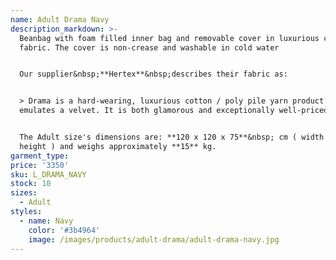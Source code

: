 ```yaml
---
name: Adult Drama Navy
description_markdown: >-
  Beanbag with foam filled inner bag and removable cover in luxurious corduroy
  fabric. The cover is non-crease and washable in cold water


  Our supplier&nbsp;**Hertex**&nbsp;describes their fabric as:


  > Drama is a hard-wearing, luxurious cotton / poly pile yarn product that
  emulates a velvet. It is both glamorous and exceptionally well-priced.


  The Adult size's dimensions are: **120 x 120 x 75**&nbsp; cm ( width x depth x
  height ) and weighs approximately **15** kg.
garment_type:
price: '3350'
sku: L_DRAMA_NAVY
stock: 10
sizes:
  - Adult
styles:
  - name: Navy
    color: '#3b4964'
    image: /images/products/adult-drama/adult-drama-navy.jpg
---
```

